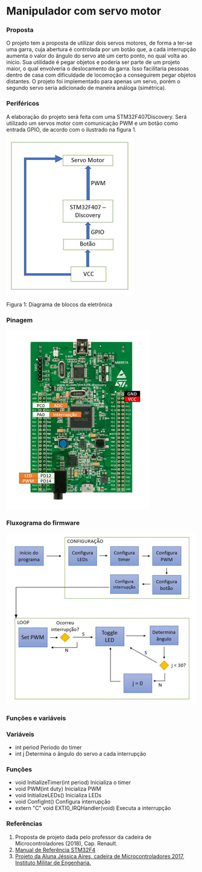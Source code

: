 ﻿# Manipulador com servo motor

### Proposta 
O projeto tem a proposta de utilizar dois servos motores, de forma a ter-se uma garra,
cuja abertura é controlada por um botão que, a cada interrupção aumenta o valor do ângulo 
do servo até um certo ponto, no qual volta ao início.
Sua utilidade é pegar objetos e poderia ser parte de um projeto maior, o qual envolveria o
deslocamento da garra. Isso facilitaria pessoas dentro de casa com dificuldade de locomoção
a conseguirem pegar objetos distantes.
O projeto foi implementado para apenas um servo, porém o segundo servo seria adicionado de maneira
análoga (simétrica).

### Periféricos 
A elaboração do projeto será feita com uma STM32F407Discovery. Será utilizado
um servos motor com comunicação PWM e um botão como entrada GPIO, de acordo com 
o ilustrado na figura 1.

![Screenshot](diagrama.JPG)

Figura 1: Diagrama de blocos da eletrônica

### Pinagem
![Screenshot](pinagem.JPG)

### Fluxograma do firmware
![Screenshot](fluxograma.JPG)

### Funções e variáveis
### Variáveis
- int period Periodo do timer
- int j Determina o ângulo do servo a cada interrupção

### Funções
- void InitializeTimer(int period) Inicializa o timer
- void PWM(int duty) Inicializa PWM
- void InitializeLEDs() Inicializa LEDs
- void ConfigInt() Configura interrupção
- extern "C" void EXTI0_IRQHandler(void) Executa a interrupção

### Referências
1. Proposta de projeto dada pelo professor da cadeira de Microcontroladores (2018),
Cap. Renault.
2. [Manual de Referência STM32F4](http://www.st.com/content/ccc/resource/technical/document/reference_manual/3d/6d/5a/66/b4/99/40/d4/DM00031020.pdf/files/DM00031020.pdf/jcr:content/translations/en.DM00031020.pdf)
3. [Projeto da Aluna Jéssica Aires, cadeira de Microcontroladores 2017, Instituto Militar de Engenharia.](https://gitlab.luizrenault.com/microcontroladores-2017/jessica/tree/master)
